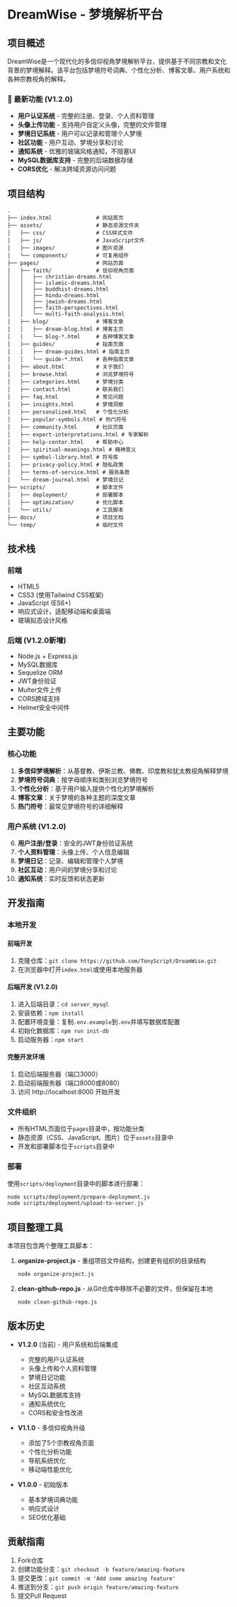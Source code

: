 # DreamWise - 梦境解析平台

## 项目概述

DreamWise是一个现代化的多信仰视角梦境解析平台，提供基于不同宗教和文化背景的梦境解释。该平台包括梦境符号词典、个性化分析、博客文章、用户系统和各种宗教视角的解释。

### 🌟 最新功能 (V1.2.0)
- **用户认证系统** - 完整的注册、登录、个人资料管理
- **头像上传功能** - 支持用户自定义头像，完整的文件管理
- **梦境日记系统** - 用户可以记录和管理个人梦境
- **社区功能** - 用户互动、梦境分享和讨论
- **通知系统** - 优雅的玻璃风格通知，不阻塞UI
- **MySQL数据库支持** - 完整的后端数据存储
- **CORS优化** - 解决跨域资源访问问题

## 项目结构

```
.
├── index.html              # 网站首页
├── assets/                 # 静态资源文件夹
│   ├── css/                # CSS样式文件
│   ├── js/                 # JavaScript文件
│   ├── images/             # 图片资源
│   └── components/         # 可复用组件
├── pages/                  # 网站页面
│   ├── faith/              # 信仰视角页面
│   │   ├── christian-dreams.html
│   │   ├── islamic-dreams.html
│   │   ├── buddhist-dreams.html
│   │   ├── hindu-dreams.html
│   │   ├── jewish-dreams.html
│   │   ├── faith-perspectives.html
│   │   └── multi-faith-analysis.html
│   ├── blog/               # 博客文章
│   │   ├── dream-blog.html # 博客主页
│   │   └── blog-*.html     # 各种博客文章
│   ├── guides/             # 指南页面
│   │   ├── dream-guides.html # 指南主页
│   │   └── guide-*.html    # 各种指南文章
│   ├── about.html          # 关于我们
│   ├── browse.html         # 浏览梦境符号
│   ├── categories.html     # 梦境分类
│   ├── contact.html        # 联系我们
│   ├── faq.html            # 常见问题
│   ├── insights.html       # 梦境洞察
│   ├── personalized.html   # 个性化分析
│   ├── popular-symbols.html # 热门符号
│   ├── community.html      # 社区页面
│   ├── expert-interpretations.html # 专家解析
│   ├── help-center.html    # 帮助中心
│   ├── spiritual-meanings.html # 精神意义
│   ├── symbol-library.html # 符号库
│   ├── privacy-policy.html # 隐私政策
│   ├── terms-of-service.html # 服务条款
│   └── dream-journal.html  # 梦境日记
├── scripts/                # 脚本文件
│   ├── deployment/         # 部署脚本
│   ├── optimization/       # 优化脚本
│   └── utils/              # 工具脚本
├── docs/                   # 项目文档
└── temp/                   # 临时文件
```

## 技术栈

### 前端
- HTML5
- CSS3 (使用Tailwind CSS框架)
- JavaScript (ES6+)
- 响应式设计，适配移动端和桌面端
- 玻璃拟态设计风格

### 后端 (V1.2.0新增)
- Node.js + Express.js
- MySQL数据库
- Sequelize ORM
- JWT身份验证
- Multer文件上传
- CORS跨域支持
- Helmet安全中间件

## 主要功能

### 核心功能
1. **多信仰梦境解析**：从基督教、伊斯兰教、佛教、印度教和犹太教视角解释梦境
2. **梦境符号词典**：按字母顺序和类别浏览梦境符号
3. **个性化分析**：基于用户输入提供个性化的梦境解析
4. **博客文章**：关于梦境的各种主题的深度文章
5. **热门符号**：最常见梦境符号的详细解释

### 用户系统 (V1.2.0)
6. **用户注册/登录**：安全的JWT身份验证系统
7. **个人资料管理**：头像上传、个人信息编辑
8. **梦境日记**：记录、编辑和管理个人梦境
9. **社区互动**：用户间的梦境分享和讨论
10. **通知系统**：实时反馈和状态更新

## 开发指南

### 本地开发

#### 前端开发
1. 克隆仓库：`git clone https://github.com/TonyScript/DreamWise.git`
2. 在浏览器中打开`index.html`或使用本地服务器

#### 后端开发 (V1.2.0)
1. 进入后端目录：`cd server_mysql`
2. 安装依赖：`npm install`
3. 配置环境变量：复制`.env.example`到`.env`并填写数据库配置
4. 初始化数据库：`npm run init-db`
5. 启动服务器：`npm start`

#### 完整开发环境
1. 启动后端服务器（端口3000）
2. 启动前端服务器（端口8000或8080）
3. 访问 http://localhost:8000 开始开发

### 文件组织

- 所有HTML页面位于`pages`目录中，按功能分类
- 静态资源（CSS、JavaScript、图片）位于`assets`目录中
- 开发和部署脚本位于`scripts`目录中

### 部署

使用`scripts/deployment`目录中的脚本进行部署：

```bash
node scripts/deployment/prepare-deployment.js
node scripts/deployment/upload-to-server.js
```

## 项目整理工具

本项目包含两个整理工具脚本：

1. **organize-project.js** - 重组项目文件结构，创建更有组织的目录结构
   ```bash
   node organize-project.js
   ```

2. **clean-github-repo.js** - 从Git仓库中移除不必要的文件，但保留在本地
   ```bash
   node clean-github-repo.js
   ```

## 版本历史

- **V1.2.0** (当前) - 用户系统和后端集成
  - 完整的用户认证系统
  - 头像上传和个人资料管理
  - 梦境日记功能
  - 社区互动系统
  - MySQL数据库支持
  - 通知系统优化
  - CORS和安全性改进

- **V1.1.0** - 多信仰视角升级
  - 添加了5个宗教视角页面
  - 个性化分析功能
  - 导航系统优化
  - 移动端性能优化

- **V1.0.0** - 初始版本
  - 基本梦境词典功能
  - 响应式设计
  - SEO优化基础

## 贡献指南

1. Fork仓库
2. 创建功能分支：`git checkout -b feature/amazing-feature`
3. 提交更改：`git commit -m 'Add some amazing feature'`
4. 推送到分支：`git push origin feature/amazing-feature`
5. 提交Pull Request